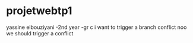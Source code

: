 # projetwebtp1
yassine elbouziyani -2nd year -gr c
i want to trigger a branch conflict
noo we should trigger a conflict